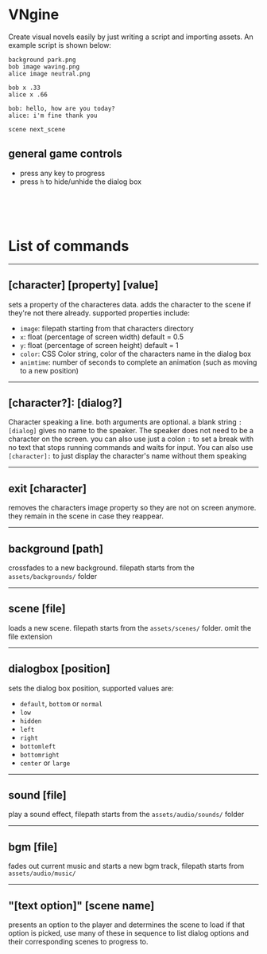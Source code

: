 # VNgine
Create visual novels easily by just writing a script and importing assets. An example script is shown below:

```
background park.png
bob image waving.png
alice image neutral.png

bob x .33
alice x .66

bob: hello, how are you today?
alice: i'm fine thank you 

scene next_scene
```


## general game controls
- press any key to progress
- press `h` to hide/unhide the dialog box
<br />
<br />
<br />

# List of commands
---
## [character] [property] [value]
sets a property of the characteres data. adds the character to the scene if they're not there already. supported properties include:
- `image`: filepath starting from that characters directory
- `x`: float (percentage of screen width) default = 0.5
- `y`: float (percentage of screen height) default = 1
- `color`: CSS Color string, color of the characters name in the dialog box
- `animtime`: number of seconds to complete an animation (such as moving to a new position)

---

## [character?]: [dialog?]
Character speaking a line. both arguments are optional. a blank string `: [dialog]` gives no name to the speaker. The speaker does not need to be a character on the screen. you can also use just a colon `:` to set a break with no text that stops running commands and waits for input. You can also use `[character]:` to just display the character's name without them speaking

---
## exit [character]
removes the characters image property so they are not on screen anymore. they remain in the scene in case they reappear.

---
## background [path]
crossfades to a new background. filepath starts from the `assets/backgrounds/` folder

---
## scene [file]
loads a new scene. filepath starts from the `assets/scenes/` folder. omit the file extension

---
## dialogbox [position]
sets the dialog box position, supported values are:
- `default`, `bottom` or `normal`
- `low`
- `hidden`
- `left`
- `right`
- `bottomleft`
- `bottomright`
- `center` or `large`

---
## sound [file]
play a sound effect, filepath starts from the `assets/audio/sounds/` folder

---
## bgm [file]
fades out current music and starts a new bgm track, filepath starts from `assets/audio/music/`

---
## "[text option]" [scene name]
presents an option to the player and determines the scene to load if that option is picked, use many of these in sequence to list dialog options and their corresponding scenes to progress to.
